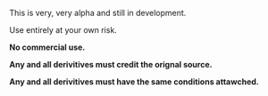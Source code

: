 This is very, very alpha and still in development.

Use entirely at your own risk.

**No commercial use.**

**Any and all derivitives must credit the orignal source.**

**Any and all derivitives must have the same conditions attawched.**
